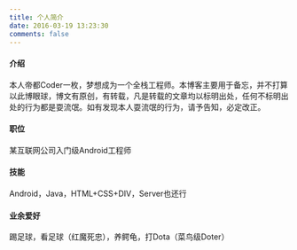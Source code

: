 ```yaml
---
title: 个人简介
date: 2016-03-19 13:23:30
comments: false
---
```


#### 介绍
本人帝都Coder一枚，梦想成为一个全栈工程师。本博客主要用于备忘，并不打算以此博眼球，博文有原创，有转载，凡是转载的文章均以标明出处，任何不标明出处的行为都是耍流氓。如有发现本人耍流氓的行为，请予告知，必定改正。

#### 职位
某互联网公司入门级Android工程师

#### 技能
Android，Java，HTML+CSS+DIV，Server也还行

#### 业余爱好
踢足球，看足球（红魔死忠），养鳄龟，打Dota（菜鸟级Doter）
